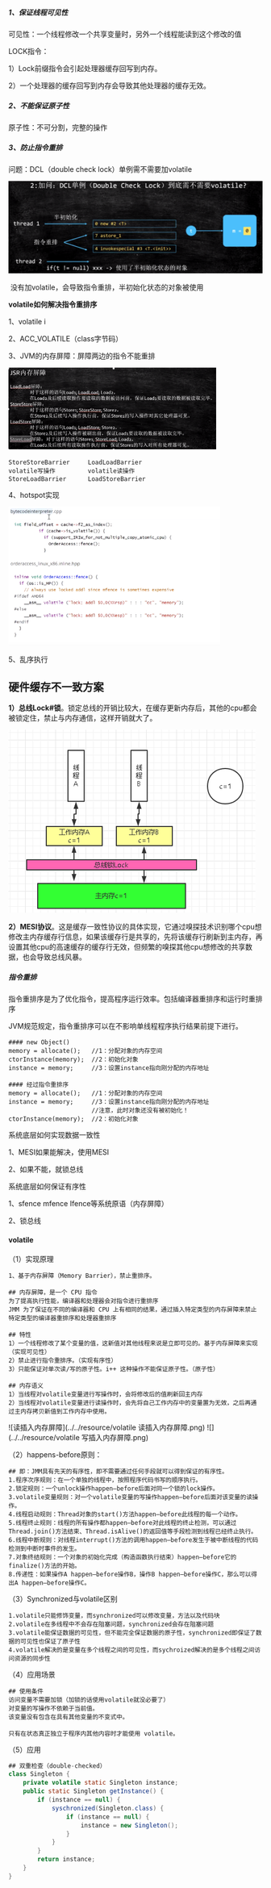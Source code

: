 ##### 1、保证线程可见性

可见性：一个线程修改一个共享变量时，另外一个线程能读到这个修改的值

LOCK指令：

1）Lock前缀指令会引起处理器缓存回写到内存。

2）一个处理器的缓存回写到内存会导致其他处理器的缓存无效。

##### 2、不能保证原子性

原子性：不可分割，完整的操作



##### 3、防止指令重排

问题：DCL（double check lock）单例需不需要加volatile

<img src="../../resource/DCL单例与volatile.png" style="zoom: 50%;" />

​		没有加volatile，会导致指令重排，半初始化状态的对象被使用



**volatile如何解决指令重排序**

1、volatile i

2、ACC_VOLATILE（class字节码）

3、JVM的内存屏障：屏障两边的指令不能重排

<img src="../../resource/JSR内存屏障.png" style="zoom:50%;" />

```
StoreStoreBarrier	  LoadLoadBarrier
volatile写操作			volatile读操作
StoreLoadBarrier	  LoadStoreBarrier
```

4、hotspot实现

<img src="../../resource/volatile的hotspot实现.png" style="zoom:70%;" />

5、乱序执行





## 硬件缓存不一致方案

**1）总线Lock#锁**。锁定总线的开销比较大，在缓存更新内存后，其他的cpu都会被锁定住，禁止与内存通信，这样开销就大了。

![image.png](../../resource/总线Lock锁.png)

**2）MESI协议**。这是缓存一致性协议的具体实现，它通过嗅探技术识别哪个cpu想修改主内存缓存行信息，如果该缓存行是共享的，先将该缓存行刷新到主内存，再设置其他cpu的高速缓存的缓存行无效，但频繁的嗅探其他cpu想修改的共享数据，也会导致总线风暴。





##### 指令重排

指令重排序是为了优化指令，提高程序运行效率。包括编译器重排序和运行时重排序

JVM规范规定，指令重排序可以在不影响单线程程序执行结果前提下进行。

```shell
#### new Object()
memory = allocate();   //1：分配对象的内存空间
ctorInstance(memory);  //2：初始化对象
instance = memory;     //3：设置instance指向刚分配的内存地址

#### 经过指令重排序
memory = allocate();   //1：分配对象的内存空间
instance = memory;     //3：设置instance指向刚分配的内存地址
                       //注意，此时对象还没有被初始化！
ctorInstance(memory);  //2：初始化对象
```



系统底层如何实现数据一致性

1、MESI如果能解决，使用MESI

2、如果不能，就锁总线



系统底层如何保证有序性

1、sfence mfence Ifence等系统原语（内存屏障）

2、锁总线





#### volatile

（1）实现原理

```shell
1、基于内存屏障（Memory Barrier），禁止重排序。

## 内存屏障，是一个 CPU 指令
为了提高执行性能，编译器和处理器会对指令进行重排序
JMM 为了保证在不同的编译器和 CPU 上有相同的结果，通过插入特定类型的内存屏障来禁止特定类型的编译器重排序和处理器重排序

## 特性
1）一个线程修改了某个变量的值，这新值对其他线程来说是立即可见的。基于内存屏障来实现（实现可见性）
2）禁止进行指令重排序。（实现有序性）
3）只能保证对单次读/写的原子性。i++ 这种操作不能保证原子性。（原子性）

## 内存语义
1）当线程对volatile变量进行写操作时，会将修改后的值刷新回主内存
2）当线程对volatile变量进行读操作时，会先将自己工作内存中的变量置为无效，之后再通过主内存拷贝新值到工作内存中使用。

```

![读插入内存屏障](../../resource/volatile 读插入内存屏障.png)      ![](../../resource/volatile 写插入内存屏障.png)

（2）happens-before原则：

```shell
## 即：JMM具有先天的有序性，即不需要通过任何手段就可以得到保证的有序性。
1.程序次序规则：在一个单独的线程中，按照程序代码书写的顺序执行。
2.锁定规则：一个unlock操作happen—before后面对同一个锁的lock操作。
3.volatile变量规则：对一个volatile变量的写操作happen—before后面对该变量的读操作。
4.线程启动规则：Thread对象的start()方法happen—before此线程的每一个动作。
5.线程终止规则：线程的所有操作都happen—before对此线程的终止检测，可以通过Thread.join()方法结束、Thread.isAlive()的返回值等手段检测到线程已经终止执行。
6.线程中断规则：对线程interrupt()方法的调用happen—before发生于被中断线程的代码检测到中断时事件的发生。
7.对象终结规则：一个对象的初始化完成（构造函数执行结束）happen—before它的finalize()方法的开始。
8.传递性：如果操作A happen—before操作B，操作B happen—before操作C，那么可以得出A happen—before操作C。
```

（3）Synchronized与volatile区别

```gfm
1.volatile只能修饰变量，而synchronized可以修改变量，方法以及代码块
2.volatile在多线程中不会存在阻塞问题，synchronized会存在阻塞问题
3.volatile能保证数据的可见性，但不能完全保证数据的原子性，synchronized即保证了数据的可见性也保证了原子性
4.volatile解决的是变量在多个线程之间的可见性，而sychroized解决的是多个线程之间访问资源的同步性
```

（4）应用场景

```shell
## 使用条件
访问变量不需要加锁（加锁的话使用volatile就没必要了）
对变量的写操作不依赖于当前值。
该变量没有包含在具有其他变量的不变式中。

只有在状态真正独立于程序内其他内容时才能使用 volatile。
```

（5）应用

```java
## 双重检查（double-checked）
class Singleton {
    private volatile static Singleton instance;
    public static Singleton getInstance() {
        if (instance == null) {
            syschronized(Singleton.class) {
                if (instance == null) {
                    instance = new Singleton();
                }
            }
        }
        return instance;
    } 
}
```

